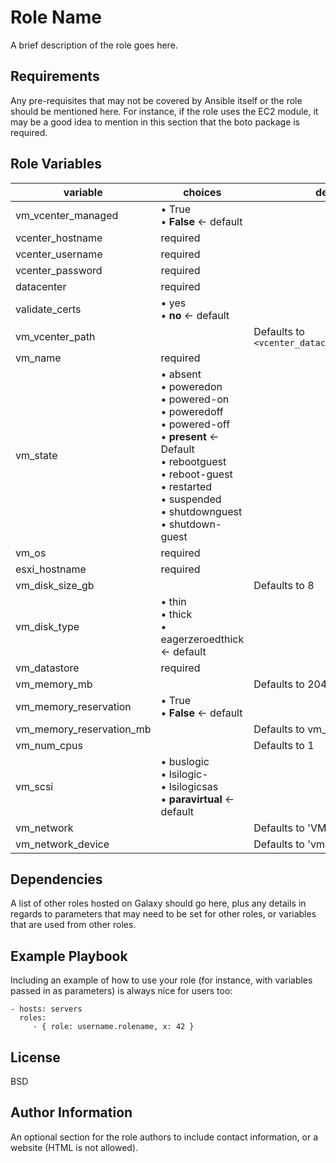 Role Name
=========

A brief description of the role goes here.

Requirements
------------

Any pre-requisites that may not be covered by Ansible itself or the role should be mentioned here. For instance, if the role uses the EC2 module, it may be a good idea to mention in this section that the boto package is required.

Role Variables
--------------
| variable | choices | description
| --- | --- | ---
vm_vcenter_managed  | &bull; True<br>&bull; **False** <- default |
vcenter_hostname | required |
vcenter_username | required |
vcenter_password | required |
datacenter | required |
validate_certs | &bull; yes<br>&bull; **no** ← default |
vm_vcenter_path | | Defaults to `<vcenter_datacenter>/<vm_folder>/vm`
vm_name | required |
vm_state | &bull; absent<br>&bull; poweredon<br>&bull; powered-on<br>&bull; poweredoff<br>&bull; powered-off<br>&bull; **present** ← Default<br>&bull; rebootguest<br>&bull; reboot-guest<br>&bull; restarted<br>&bull; suspended<br>&bull; shutdownguest<br>&bull; shutdown-guest |
vm_os | required |
esxi_hostname | required |
vm_disk_size_gb | | Defaults to 8 
vm_disk_type | &bull; thin<br>&bull; thick<br>&bull; eagerzeroedthick ← default |
vm_datastore | required |
vm_memory_mb | | Defaults to 2048)
vm_memory_reservation | &bull; True<br>&bull; **False** ← default |
vm_memory_reservation_mb | | Defaults to vm_memory_mb |
vm_num_cpus | | Defaults to 1 |
vm_scsi | &bull; buslogic<br>&bull; lsilogic- <br>&bull; lsilogicsas<br>&bull; **paravirtual** ← default |
vm_network | | Defaults to 'VM Network'|
vm_network_device | | Defaults to 'vmxnet3' |


Dependencies
------------

A list of other roles hosted on Galaxy should go here, plus any details in regards to parameters that may need to be set for other roles, or variables that are used from other roles.

Example Playbook
----------------

Including an example of how to use your role (for instance, with variables passed in as parameters) is always nice for users too:

    - hosts: servers
      roles:
         - { role: username.rolename, x: 42 }

License
-------

BSD

Author Information
------------------

An optional section for the role authors to include contact information, or a website (HTML is not allowed).
